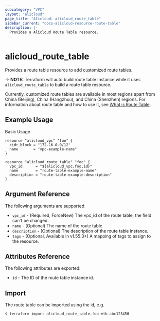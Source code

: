```yaml
---
subcategory: "VPC"
layout: "alicloud"
page_title: "Alicloud: alicloud_route_table"
sidebar_current: "docs-alicloud-resource-route-table"
description: |-
  Provides a Alicloud Route Table resource.
---
```


# alicloud\_route_table

Provides a route table resource to add customized route tables.

-> **NOTE:** Terraform will auto build route table instance while it uses `alicloud_route_table` to build a route table resource.

Currently, customized route tables are available in most regions apart from China (Beijing), China (Hangzhou), and China (Shenzhen) regions.
For information about route table and how to use it, see [What is Route Table](https://www.alibabacloud.com/help/doc-detail/87057.htm).

## Example Usage

Basic Usage

```
resource "alicloud_vpc" "foo" {
  cidr_block = "172.16.0.0/12"
  name       = "vpc-example-name"
}

resource "alicloud_route_table" "foo" {
  vpc_id      = "${alicloud_vpc.foo.id}"
  name        = "route-table-example-name"
  description = "route-table-example-description"
}
```

## Argument Reference

The following arguments are supported:

* `vpc_id` - (Required, ForceNew) The vpc_id of the route table, the field can't be changed.
* `name` - (Optional) The name of the route table.
* `description` - (Optional) The description of the route table instance.
* `tags` - (Optional, Available in v1.55.3+) A mapping of tags to assign to the resource.

## Attributes Reference

The following attributes are exported:

* `id` - The ID of the route table instance id.

## Import

The route table can be imported using the id, e.g.

```
$ terraform import alicloud_route_table.foo vtb-abc123456
```


